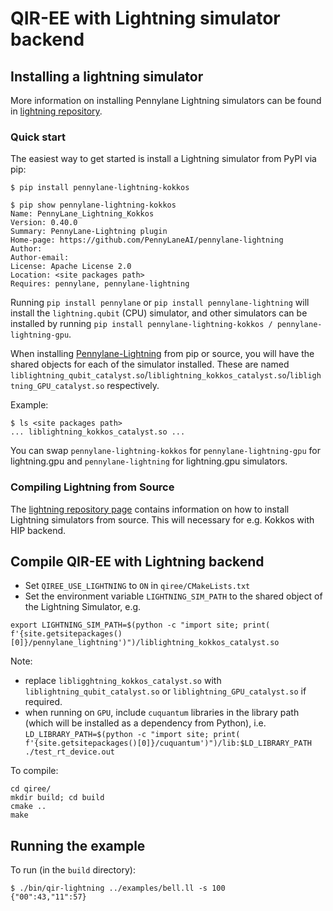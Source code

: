 # QIR-EE with Lightning simulator backend

## Installing a lightning simulator

More information on installing Pennylane Lightning simulators can be found in [lightning repository](https://github.com/PennyLaneAI/pennylane-lightning).

### Quick start
The easiest way to get started is install a Lightning simulator from PyPI via pip:

```
$ pip install pennylane-lightning-kokkos

$ pip show pennylane-lightning-kokkos
Name: PennyLane_Lightning_Kokkos
Version: 0.40.0
Summary: PennyLane-Lightning plugin
Home-page: https://github.com/PennyLaneAI/pennylane-lightning
Author: 
Author-email: 
License: Apache License 2.0
Location: <site packages path>
Requires: pennylane, pennylane-lightning
```
Running `pip install pennylane` or `pip install pennylane-lightning` will install the `lightning.qubit` (CPU) simulator, and other simulators can be installed by running `pip install pennylane-lightning-kokkos / pennylane-lightning-gpu`.

When installing [Pennylane-Lightning](https://github.com/PennyLaneAI/pennylane-lightning) from pip or source, you will have the shared objects for each of the simulator installed. These are named `liblightning_qubit_catalyst.so`/`liblightning_kokkos_catalyst.so`/`liblightning_GPU_catalyst.so` respectively.

Example:
```
$ ls <site packages path>
... liblightning_kokkos_catalyst.so ...
```

You can swap `pennylane-lightning-kokkos` for `pennylane-lightning-gpu` for lightning.gpu and `pennylane-lightning` for lightning.gpu simulators.

### Compiling Lightning from Source

The [lightning repository page](https://github.com/PennyLaneAI/pennylane-lightning) contains information on how to install Lightning simulators from source. This will necessary for e.g. Kokkos with HIP backend.

## Compile QIR-EE with Lightning backend

- Set `QIREE_USE_LIGHTNING` to `ON` in `qiree/CMakeLists.txt`
- Set the environment variable `LIGHTNING_SIM_PATH` to the shared object of the Lightning Simulator, e.g.

```
export LIGHTNING_SIM_PATH=$(python -c "import site; print( f'{site.getsitepackages()[0]}/pennylane_lightning')")/liblightning_kokkos_catalyst.so
```

Note: 
- replace `libligghtning_kokkos_catalyst.so` with `liblightning_qubit_catalyst.so` or `liblightning_GPU_catalyst.so` if required.
- when running on `GPU`, include `cuquantum` libraries in the library path (which will be installed as a dependency from Python), i.e. `LD_LIBRARY_PATH=$(python -c "import site; print( f'{site.getsitepackages()[0]}/cuquantum')")/lib:$LD_LIBRARY_PATH ./test_rt_device.out`

To compile:

```
cd qiree/
mkdir build; cd build
cmake ..
make

```

## Running the example

To run (in the `build` directory):

```
$ ./bin/qir-lightning ../examples/bell.ll -s 100
{"00":43,"11":57}
```

